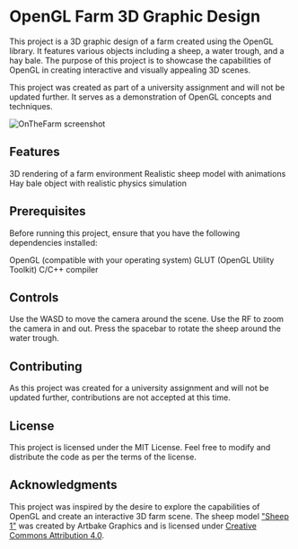 # OpenGL Farm 3D Graphic Design
This project is a 3D graphic design of a farm created using the OpenGL library. It features various objects including a sheep, a water trough, and a hay bale. The purpose of this project is to showcase the capabilities of OpenGL in creating interactive and visually appealing 3D scenes.

This project was created as part of a university assignment and will not be updated further. It serves as a demonstration of OpenGL concepts and techniques.

![OnTheFarm screenshot](https://github.com/dan-kiwi/public_files/blob/cb57db1f7c6ac90176d0f99afb4dc4ebd08add3b/OnTheFarm_Screenshot.png?raw=true)

## Features
3D rendering of a farm environment
Realistic sheep model with animations
Hay bale object with realistic physics simulation

## Prerequisites
Before running this project, ensure that you have the following dependencies installed:

OpenGL (compatible with your operating system)
GLUT (OpenGL Utility Toolkit)
C/C++ compiler

## Controls
Use the WASD to move the camera around the scene.
Use the RF to zoom the camera in and out.
Press the spacebar to rotate the sheep around the water trough.

## Contributing
As this project was created for a university assignment and will not be updated further, contributions are not accepted at this time.

## License
This project is licensed under the MIT License. Feel free to modify and distribute the code as per the terms of the license.

## Acknowledgments
This project was inspired by the desire to explore the capabilities of OpenGL and create an interactive 3D farm scene. The sheep model ["Sheep 1"](https://skfb.ly/69VWW) was created by Artbake Graphics and is licensed under [Creative Commons Attribution 4.0](http://creativecommons.org/licenses/by/4.0/).
